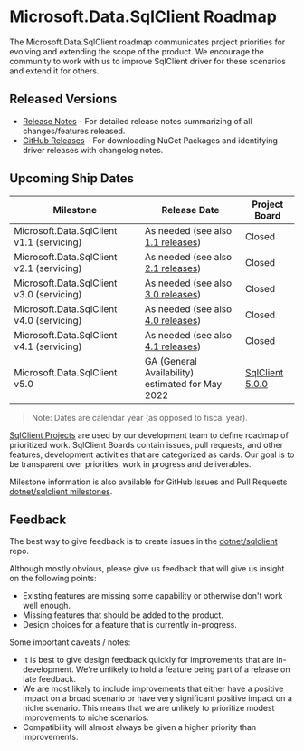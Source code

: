 # Microsoft.Data.SqlClient Roadmap

The Microsoft.Data.SqlClient roadmap communicates project priorities for evolving and extending the scope of the product. We encourage the community to work with us to improve SqlClient driver for these scenarios and extend it for others.

## Released Versions

- [Release Notes](https://github.com/dotnet/sqlclient/blob/master/release-notes/README.md) - For detailed release notes summarizing of all changes/features released.
- [GitHub Releases](https://github.com/dotnet/sqlclient/releases) - For downloading NuGet Packages and identifying driver releases with changelog notes.

## Upcoming Ship Dates

| Milestone                 | Release Date | Project Board |
|---------------------------|--------------|---------------|
| Microsoft.Data.SqlClient v1.1 (servicing) | As needed (see also [1.1 releases](https://github.com/dotnet/sqlclient/blob/master/release-notes/1.1)) | Closed |
| Microsoft.Data.SqlClient v2.1 (servicing) | As needed (see also [2.1 releases](https://github.com/dotnet/sqlclient/blob/master/release-notes/2.1)) | Closed |
| Microsoft.Data.SqlClient v3.0 (servicing) | As needed (see also [3.0 releases](https://github.com/dotnet/sqlclient/blob/master/release-notes/3.0)) | Closed |
| Microsoft.Data.SqlClient v4.0 (servicing) | As needed (see also [4.0 releases](https://github.com/dotnet/sqlclient/blob/master/release-notes/4.0)) | Closed |
| Microsoft.Data.SqlClient v4.1 (servicing) | As needed (see also [4.1 releases](https://github.com/dotnet/sqlclient/blob/master/release-notes/4.1)) | Closed |
| Microsoft.Data.SqlClient v5.0 | GA (General Availability) estimated for May 2022 | [SqlClient 5.0.0](https://github.com/dotnet/SqlClient/projects/9)

> Note: Dates are calendar year (as opposed to fiscal year).

[SqlClient Projects](https://github.com/dotnet/SqlClient/projects) are used by our development team to define roadmap of prioritized work. SqlClient Boards contain issues, pull requests, and other features, development activities that are categorized as cards. Our goal is to be transparent over priorities, work in progress and deliverables.

Milestone information is also available for GitHub Issues and Pull Requests [dotnet/sqlclient milestones](https://github.com/dotnet/sqlclient/milestones).

## Feedback

The best way to give feedback is to create issues in the [dotnet/sqlclient](https://github.com/dotnet/sqlclient) repo.

Although mostly obvious, please give us feedback that will give us insight on the following points:

* Existing features are missing some capability or otherwise don't work well enough.
* Missing features that should be added to the product.
* Design choices for a feature that is currently in-progress.

Some important caveats / notes:

* It is best to give design feedback quickly for improvements that are in-development. We're unlikely to hold a feature being part of a release on late feedback.
* We are most likely to include improvements that either have a positive impact on a broad scenario or have very significant positive impact on a niche scenario. This means that we are unlikely to prioritize modest improvements to niche scenarios.
* Compatibility will almost always be given a higher priority than improvements.
